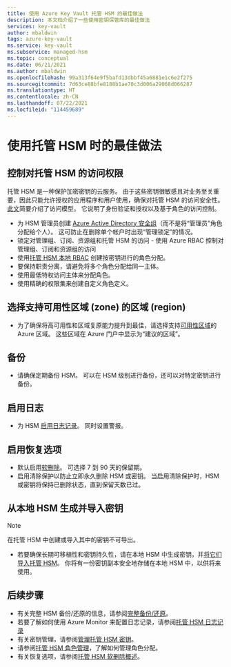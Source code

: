 ```yaml
---
title: 使用 Azure Key Vault 托管 HSM 的最佳做法
description: 本文档介绍了一些使用密钥保管库的最佳做法
services: key-vault
author: mbaldwin
tags: azure-key-vault
ms.service: key-vault
ms.subservice: managed-hsm
ms.topic: conceptual
ms.date: 06/21/2021
ms.author: mbaldwin
ms.openlocfilehash: 99a313f64e9f5bafd13dbbf45a6881e1c6e2f275
ms.sourcegitcommit: 7d63ce88bfe8188b1ae70c3d006a29068d066287
ms.translationtype: HT
ms.contentlocale: zh-CN
ms.lasthandoff: 07/22/2021
ms.locfileid: "114459689"
---
```

# <a name="best-practices-when-using-managed-hsm"></a>使用托管 HSM 时的最佳做法

## <a name="control-access-to-your-managed-hsm"></a>控制对托管 HSM 的访问权限

托管 HSM 是一种保护加密密钥的云服务。 由于这些密钥很敏感且对业务至关重要，因此只能允许授权的应用程序和用户使用，确保对托管 HSM 的访问安全性。 [此文](access-control.md)简要介绍了访问模型。 它说明了身份验证和授权以及基于角色的访问控制。
- 为 HSM 管理员创建 [Azure Active Directory 安全组](../../active-directory/fundamentals/active-directory-manage-groups.md)（而不是将“管理员”角色分配给个人）。 这可防止在删除单个帐户时出现“管理锁定”的情况。
- 锁定对管理组、订阅、资源组和托管 HSM 的访问 - 使用 Azure RBAC 控制对管理组、订阅和资源组的访问
- 使用[托管 HSM 本地 RBAC](access-control.md#data-plane-and-managed-hsm-local-rbac) 创建按密钥进行的角色分配。
- 要保持职责分离，请避免将多个角色分配给同一主体。 
- 使用最低特权访问主体来分配角色。
- 使用精确的权限集来创建自定义角色定义。

## <a name="choose-regions-that-support-availability-zones"></a>选择支持可用性区域 (zone) 的区域 (region)

- 为了确保将高可用性和区域复原能力提升到最佳，请选择支持[可用性区域](../../availability-zones/az-overview.md)的 Azure 区域。 这些区域在 Azure 门户中显示为“建议的区域”。

## <a name="backup"></a>备份

- 请确保定期备份 HSM。 可以在 HSM 级别进行备份，还可以对特定密钥进行备份。 

## <a name="turn-on-logging"></a>启用日志

- 为 HSM [启用日志记录](logging.md)。 同时设置警报。

## <a name="turn-on-recovery-options"></a>启用恢复选项

- 默认启用[软删除](soft-delete-overview.md)。 可选择 7 到 90 天的保留期。
- 启用清除保护以防止立即永久删除 HSM 或密钥。 当启用清除保护时，HSM 或密钥将保持已删除状态，直到保留天数已过。

## <a name="generate-and-import-keys-from-on-premise-hsm"></a>从本地 HSM 生成并导入密钥

> [!NOTE]
> 在托管 HSM 中创建或导入其中的密钥不可导出。

- 若要确保长期可移植性和密钥持久性，请在本地 HSM 中生成密钥，并[将它们导入托管 HSM](hsm-protected-keys-byok.md)。 你将有一份密钥副本安全地存储在本地 HSM 中，以供将来使用。

## <a name="next-steps"></a>后续步骤

- 有关完整 HSM 备份/还原的信息，请参阅[完整备份/还原](backup-restore.md)。
- 若要了解如何使用 Azure Monitor 来配置日志记录，请参阅[托管 HSM 日志记录](logging.md)
- 有关密钥管理，请参阅[管理托管 HSM 密钥](key-management.md)。
- 请参阅[托管 HSM 角色管理](role-management.md)，了解如何管理角色分配。
- 有关恢复选项，请参阅[托管 HSM 软删除概述](soft-delete-overview.md)。
